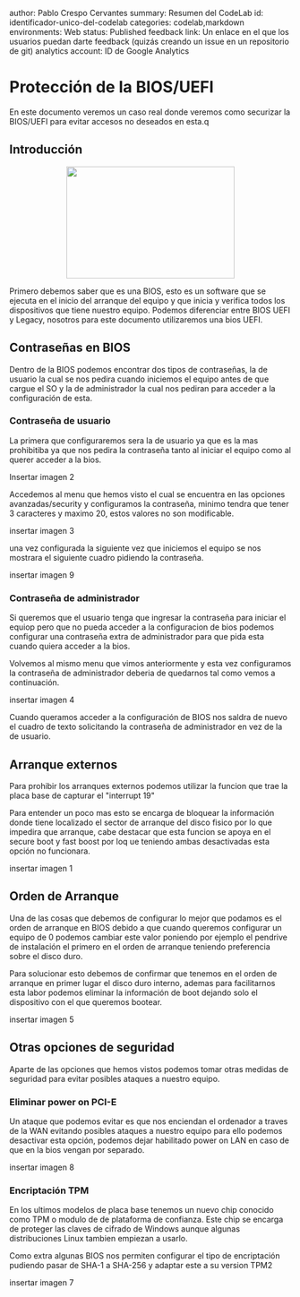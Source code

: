 author: Pablo Crespo Cervantes
summary: Resumen del CodeLab 
id: identificador-unico-del-codelab 
categories: codelab,markdown 
environments: Web 
status: Published 
feedback link: Un enlace en el que los usuarios puedan darte feedback (quizás creando un issue en un repositorio de git) 
analytics account: ID de Google Analytics

# Protección de la BIOS/UEFI


En este documento veremos un caso real donde veremos como securizar la BIOS/UEFI para evitar accesos no deseados en esta.q

## Introducción

<p align="center">
  <img width="300" height="200" src="https://spanning.com/wp-content/uploads/2020/05/more-secure-icon-300x200.png">
</p>

  Primero debemos saber que es una BIOS, esto es un software que se ejecuta en el inicio del arranque del equipo y que inicia y verifica todos los dispositivos que tiene nuestro equipo. Podemos diferenciar entre BIOS UEFI y Legacy, nosotros para este documento utilizaremos una bios UEFI.
  
## Contraseñas en BIOS

Dentro de la BIOS podemos encontrar dos tipos de contraseñas, la de usuario la cual se nos pedira cuando iniciemos el equipo antes de que cargue el SO y la de administrador la cual nos pediran para acceder a la configuración de esta.

### Contraseña de usuario

La primera que configuraremos sera la de usuario ya que es la mas prohibitiba ya que nos pedira la contraseña tanto al iniciar el equipo como al querer acceder a la bios.

Insertar imagen 2

Accedemos al menu que hemos visto el cual se encuentra en las opciones avanzadas/security y configuramos la contraseña, minimo tendra que tener 3 caracteres y maximo 20, estos valores no son modificable.

insertar imagen 3

una vez configurada la siguiente vez que iniciemos el equipo se nos mostrara el siguiente cuadro pidiendo la contraseña.

insertar imagen 9

### Contraseña de administrador

Si queremos que el usuario tenga que ingresar la contraseña para iniciar el equiop pero que no pueda acceder a la configuracion de bios podemos configurar una contraseña extra de administrador para que pida esta cuando quiera acceder a la bios.

Volvemos al mismo menu que vimos anteriormente y esta vez configuramos la contraseña de administrador deberia de quedarnos tal como vemos a continuación.

insertar imagen 4

Cuando queramos acceder a la configuración de BIOS nos saldra de nuevo el cuadro de texto solicitando la contraseña de administrador en vez de la de usuario.

## Arranque externos

Para prohibir los arranques externos podemos utilizar la funcion que trae la placa base de capturar el "interrupt 19"

Para entender un poco mas esto se encarga de bloquear la información donde tiene localizado el sector de arranque del disco fisico por lo que impedira que arranque, cabe destacar que esta funcion se apoya en el secure boot y fast boost por loq ue teniendo ambas desactivadas esta opción no funcionara.

insertar imagen 1

## Orden de Arranque

Una de las cosas que debemos de configurar lo mejor que podamos es el orden de arranque en BIOS debido a que cuando queremos configurar un equipo de 0 podemos cambiar este valor poniendo por ejemplo el pendrive de instalación el primero en el orden de arranque teniendo preferencia sobre el disco duro.

Para solucionar esto debemos de confirmar que tenemos en el orden de arranque en primer lugar el disco duro interno, ademas para facilitarnos esta labor podemos eliminar la información de boot dejando solo el dispositivo con el que queremos bootear.

insertar imagen 5

## Otras opciones de seguridad

Aparte de las opciones que hemos vistos podemos tomar otras medidas de seguridad para evitar posibles ataques a nuestro equipo.

### Eliminar power on PCI-E

Un ataque que podemos evitar es que nos enciendan el ordenador a traves de la WAN evitando posibles ataques a nuestro equipo para ello podemos desactivar esta opción, podemos dejar habilitado power on LAN en caso de que en la bios vengan por separado.

insertar imagen 8

### Encriptación TPM

En los ultimos modelos de placa base tenemos un nuevo chip conocido como TPM o modulo de de plataforma de confianza. Este chip se encarga de proteger las claves de cifrado de Windows aunque algunas distribuciones Linux tambien empiezan a usarlo.

Como extra algunas BIOS nos permiten configurar el tipo de encriptación pudiendo pasar de SHA-1 a SHA-256 y adaptar este a su version TPM2

insertar imagen 7

